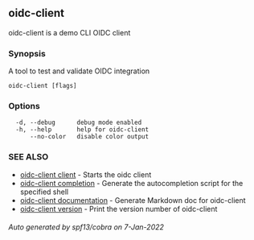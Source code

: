 ## oidc-client

oidc-client is a demo CLI OIDC client

### Synopsis

A tool to test and validate OIDC integration

```
oidc-client [flags]
```

### Options

```
  -d, --debug      debug mode enabled
  -h, --help       help for oidc-client
      --no-color   disable color output
```

### SEE ALSO

* [oidc-client client](oidc-client_client.md)	 - Starts the oidc client
* [oidc-client completion](oidc-client_completion.md)	 - Generate the autocompletion script for the specified shell
* [oidc-client documentation](oidc-client_documentation.md)	 - Generate Markdown doc for oidc-client
* [oidc-client version](oidc-client_version.md)	 - Print the version number of oidc-client

###### Auto generated by spf13/cobra on 7-Jan-2022
